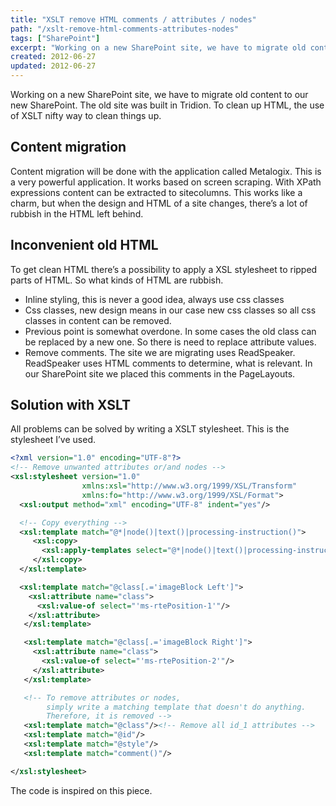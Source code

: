 ```yaml
---
title: "XSLT remove HTML comments / attributes / nodes"
path: "/xslt-remove-html-comments-attributes-nodes"
tags: ["SharePoint"]
excerpt: "Working on a new SharePoint site, we have to migrate old content to our new SharePoint. The old site was built in Tridion. To clean up HTML, the use of XSLT nifty way to clean things up."
created: 2012-06-27
updated: 2012-06-27
---
```


Working on a new SharePoint site, we have to migrate old content to our new SharePoint. The old site was built in Tridion. To clean up HTML, the use of XSLT nifty way to clean things up.

## Content migration

Content migration will be done with the application called Metalogix. This is a very powerful application. It works based on screen scraping. With XPath expressions content can be extracted to sitecolumns. This works like a charm, but when the design and HTML of a site changes, there’s a lot of rubbish in the HTML left behind.


## Inconvenient old HTML

To get clean HTML there’s a possibility to apply a XSL stylesheet to ripped parts of HTML. So what kinds of HTML are rubbish.

* Inline styling, this is never a good idea, always use css classes
* Css classes, new design means in our case new css classes so all css classes in content can be removed.
* Previous point is somewhat overdone. In some cases the old class can be replaced by a new one. So there is need to replace attribute values.
* Remove comments. The site we are migrating uses ReadSpeaker. ReadSpeaker uses HTML comments to determine, what is relevant. In our SharePoint site we placed this comments in the PageLayouts.

## Solution with XSLT

All problems can be solved by writing a XSLT stylesheet. This is the stylesheet I’ve used.

```xml
<?xml version="1.0" encoding="UTF-8"?>
<!-- Remove unwanted attributes or/and nodes -->
<xsl:stylesheet version="1.0" 
                xmlns:xsl="http://www.w3.org/1999/XSL/Transform"
                xmlns:fo="http://www.w3.org/1999/XSL/Format">
  <xsl:output method="xml" encoding="UTF-8" indent="yes"/>

  <!-- Copy everything -->
  <xsl:template match="@*|node()|text()|processing-instruction()">
     <xsl:copy>
       <xsl:apply-templates select="@*|node()|text()|processing-instruction()"/>
     </xsl:copy>
  </xsl:template>

  <xsl:template match="@class[.='imageBlock Left']">
    <xsl:attribute name="class">
      <xsl:value-of select="'ms-rtePosition-1'"/>
    </xsl:attribute>
   </xsl:template>

   <xsl:template match="@class[.='imageBlock Right']">                
     <xsl:attribute name="class">
       <xsl:value-of select="'ms-rtePosition-2'"/>
     </xsl:attribute>
   </xsl:template>

   <!-- To remove attributes or nodes, 
        simply write a matching template that doesn't do anything. 
        Therefore, it is removed -->
   <xsl:template match="@class"/><!-- Remove all id_1 attributes -->
   <xsl:template match="@id"/>
   <xsl:template match="@style"/>
   <xsl:template match="comment()"/>    

</xsl:stylesheet>
```

The code is inspired on this piece.